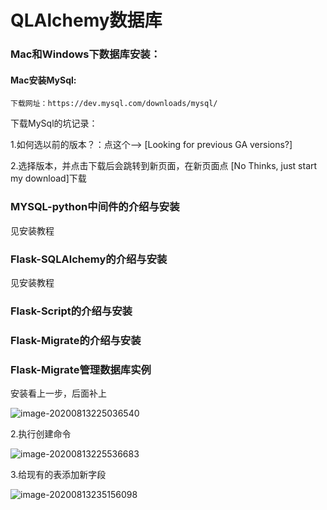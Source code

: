 # QLAlchemy数据库

### Mac和Windows下数据库安装：
#### Mac安装MySql:
```
下载网址：https://dev.mysql.com/downloads/mysql/
```

下载MySql的坑记录：

1.如何选以前的版本？：点这个--> [Looking for previous GA versions?]

2.选择版本，并点击下载后会跳转到新页面，在新页面点 [No Thinks, just start my download]下载



### MYSQL-python中间件的介绍与安装

见安装教程

### Flask-SQLAlchemy的介绍与安装

见安装教程

### Flask-Script的介绍与安装



### Flask-Migrate的介绍与安装



### Flask-Migrate管理数据库实例

安装看上一步，后面补上

![image-20200813225036540](H:\gitwork\Swift-Python-Web-Note\Swift-Python-Web-Note\md图片\Flask-Scripts管理数据库_1)

2.执行创建命令

![image-20200813225536683](H:\gitwork\Swift-Python-Web-Note\Swift-Python-Web-Note\md图片\Flask-Scripts管理数据库_2)

3.给现有的表添加新字段

![image-20200813235156098](H:\gitwork\Swift-Python-Web-Note\Swift-Python-Web-Note\md图片\Flask-Scripts管理数据库_3)